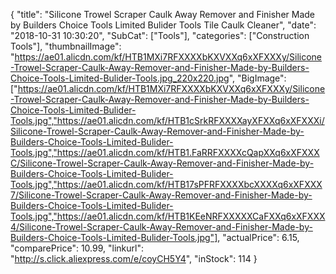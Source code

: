 {
	"title": "Silicone Trowel  Scraper Caulk Away Remover and Finisher Made by Builders Choice Tools Limited Bulider Tools Tile Caulk Cleaner",
	"date": "2018-10-31 10:30:20",
	"SubCat": ["Tools"],
	"categories": ["Construction Tools"],
	"thumbnailImage": "https://ae01.alicdn.com/kf/HTB1MXi7RFXXXXbKXVXXq6xXFXXXy/Silicone-Trowel-Scraper-Caulk-Away-Remover-and-Finisher-Made-by-Builders-Choice-Tools-Limited-Bulider-Tools.jpg_220x220.jpg",
	"BigImage": ["https://ae01.alicdn.com/kf/HTB1MXi7RFXXXXbKXVXXq6xXFXXXy/Silicone-Trowel-Scraper-Caulk-Away-Remover-and-Finisher-Made-by-Builders-Choice-Tools-Limited-Bulider-Tools.jpg","https://ae01.alicdn.com/kf/HTB1cSrkRFXXXXayXFXXq6xXFXXXi/Silicone-Trowel-Scraper-Caulk-Away-Remover-and-Finisher-Made-by-Builders-Choice-Tools-Limited-Bulider-Tools.jpg","https://ae01.alicdn.com/kf/HTB1.FaRRFXXXXcQapXXq6xXFXXXC/Silicone-Trowel-Scraper-Caulk-Away-Remover-and-Finisher-Made-by-Builders-Choice-Tools-Limited-Bulider-Tools.jpg","https://ae01.alicdn.com/kf/HTB17sPFRFXXXXbcXXXXq6xXFXXX7/Silicone-Trowel-Scraper-Caulk-Away-Remover-and-Finisher-Made-by-Builders-Choice-Tools-Limited-Bulider-Tools.jpg","https://ae01.alicdn.com/kf/HTB1KEeNRFXXXXXCaFXXq6xXFXXX4/Silicone-Trowel-Scraper-Caulk-Away-Remover-and-Finisher-Made-by-Builders-Choice-Tools-Limited-Bulider-Tools.jpg"],
	"actualPrice": 6.15,
	"comparePrice": 10.99,
	"linkurl": "http://s.click.aliexpress.com/e/coyCH5Y4",
	"inStock": 114
}

